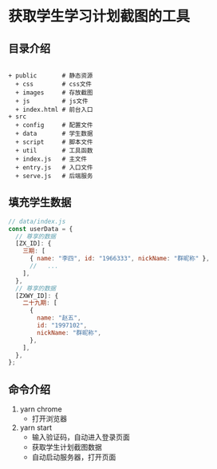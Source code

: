 # 获取学生学习计划截图的工具

## 目录介绍

```text

+ public       # 静态资源
  + css        # css文件
  + images     # 存放截图
  + js         # js文件
  + index.html # 前台入口
+ src
  + config     # 配置文件
  + data       # 学生数据
  + script     # 脚本文件
  + util       # 工具函数
  + index.js   # 主文件
  + entry.js   # 入口文件
  + serve.js   # 后端服务

```

## 填充学生数据

```js
// data/index.js
const userData = {
  // 尊享的数据
  [ZX_ID]: {
    三期: [
      { name: "李四", id: "1966333", nickName: "群昵称" },
      //   ...
    ],
  },
  // 尊享的数据
  [ZXWY_ID]: {
    二十九期: [
      {
        name: "赵五",
        id: "1997102",
        nickName: "群昵称",
      },
    ],
  },
};
```

## 命令介绍

1. yarn chrome
   - 打开浏览器
2. yarn start
   - 输入验证码，自动进入登录页面
   - 获取学生计划截图数据
   - 自动启动服务器，打开页面
